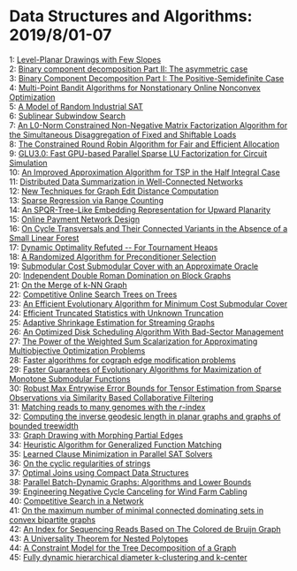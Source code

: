 # Data Structures and Algorithms: 2019/8/01-07  
1: [Level-Planar Drawings with Few Slopes](https://doi.org/10.48550/arXiv.1907.13558)  
2: [Binary component decomposition Part II: The asymmetric case](https://doi.org/10.48550/arXiv.1907.13602)  
3: [Binary Component Decomposition Part I: The Positive-Semidefinite Case](https://doi.org/10.48550/arXiv.1907.13603)  
4: [Multi-Point Bandit Algorithms for Nonstationary Online Nonconvex  Optimization](https://doi.org/10.48550/arXiv.1907.13616)  
5: [A Model of Random Industrial SAT](https://doi.org/10.48550/arXiv.1908.00089)  
6: [Sublinear Subwindow Search](https://doi.org/10.48550/arXiv.1908.00140)  
7: [An L0-Norm Constrained Non-Negative Matrix Factorization Algorithm for  the Simultaneous Disaggregation of Fixed and Shiftable Loads](https://doi.org/10.48550/arXiv.1908.00142)  
8: [The Constrained Round Robin Algorithm for Fair and Efficient Allocation](https://doi.org/10.48550/arXiv.1908.00161)  
9: [GLU3.0: Fast GPU-based Parallel Sparse LU Factorization for Circuit  Simulation](https://doi.org/10.48550/arXiv.1908.00204)  
10: [An Improved Approximation Algorithm for TSP in the Half Integral Case](https://doi.org/10.48550/arXiv.1908.00227)  
11: [Distributed Data Summarization in Well-Connected Networks](https://doi.org/10.48550/arXiv.1908.00236)  
12: [New Techniques for Graph Edit Distance Computation](https://doi.org/10.48550/arXiv.1908.00265)  
13: [Sparse Regression via Range Counting](https://doi.org/10.48550/arXiv.1908.00351)  
14: [An SPQR-Tree-Like Embedding Representation for Upward Planarity](https://doi.org/10.48550/arXiv.1908.00352)  
15: [Online Payment Network Design](https://doi.org/10.48550/arXiv.1908.00432)  
16: [On Cycle Transversals and Their Connected Variants in the Absence of a  Small Linear Forest](https://doi.org/10.48550/arXiv.1908.00491)  
17: [Dynamic Optimality Refuted -- For Tournament Heaps](https://doi.org/10.48550/arXiv.1908.00563)  
18: [A Randomized Algorithm for Preconditioner Selection](https://doi.org/10.48550/arXiv.1908.00633)  
19: [Submodular Cost Submodular Cover with an Approximate Oracle](https://doi.org/10.48550/arXiv.1908.00653)  
20: [Independent Double Roman Domination on Block Graphs](https://doi.org/10.48550/arXiv.1908.00784)  
21: [On the Merge of k-NN Graph](https://doi.org/10.48550/arXiv.1908.00814)  
22: [Competitive Online Search Trees on Trees](https://doi.org/10.48550/arXiv.1908.00848)  
23: [An Efficient Evolutionary Algorithm for Minimum Cost Submodular Cover](https://doi.org/10.48550/arXiv.1908.01029)  
24: [Efficient Truncated Statistics with Unknown Truncation](https://doi.org/10.48550/arXiv.1908.01034)  
25: [Adaptive Shrinkage Estimation for Streaming Graphs](https://doi.org/10.48550/arXiv.1908.01087)  
26: [An Optimized Disk Scheduling Algorithm With Bad-Sector Management](https://doi.org/10.48550/arXiv.1908.01167)  
27: [The Power of the Weighted Sum Scalarization for Approximating  Multiobjective Optimization Problems](https://doi.org/10.48550/arXiv.1908.01181)  
28: [Faster algorithms for cograph edge modification problems](https://doi.org/10.48550/arXiv.1908.01223)  
29: [Faster Guarantees of Evolutionary Algorithms for Maximization of  Monotone Submodular Functions](https://doi.org/10.48550/arXiv.1908.01230)  
30: [Robust Max Entrywise Error Bounds for Tensor Estimation from Sparse  Observations via Similarity Based Collaborative Filtering](https://doi.org/10.48550/arXiv.1908.01241)  
31: [Matching reads to many genomes with the $r$-index](https://doi.org/10.48550/arXiv.1908.01263)  
32: [Computing the inverse geodesic length in planar graphs and graphs of  bounded treewidth](https://doi.org/10.48550/arXiv.1908.01317)  
33: [Graph Drawing with Morphing Partial Edges](https://doi.org/10.48550/arXiv.1908.01441)  
34: [Heuristic Algorithm for Generalized Function Matching](https://doi.org/10.48550/arXiv.1908.01562)  
35: [Learned Clause Minimization in Parallel SAT Solvers](https://doi.org/10.48550/arXiv.1908.01624)  
36: [On the cyclic regularities of strings](https://doi.org/10.48550/arXiv.1908.01664)  
37: [Optimal Joins using Compact Data Structures](https://doi.org/10.48550/arXiv.1908.01812)  
38: [Parallel Batch-Dynamic Graphs: Algorithms and Lower Bounds](https://doi.org/10.48550/arXiv.1908.01956)  
39: [Engineering Negative Cycle Canceling for Wind Farm Cabling](https://doi.org/10.48550/arXiv.1908.02129)  
40: [Competitive Search in a Network](https://doi.org/10.48550/arXiv.1908.02132)  
41: [On the maximum number of minimal connected dominating sets in convex  bipartite graphs](https://doi.org/10.48550/arXiv.1908.02174)  
42: [An Index for Sequencing Reads Based on The Colored de Bruijn Graph](https://doi.org/10.48550/arXiv.1908.02211)  
43: [A Universality Theorem for Nested Polytopes](https://doi.org/10.48550/arXiv.1908.02213)  
44: [A Constraint Model for the Tree Decomposition of a Graph](https://doi.org/10.48550/arXiv.1908.02530)  
45: [Fully dynamic hierarchical diameter k-clustering and k-center](https://doi.org/10.48550/arXiv.1908.02645)  